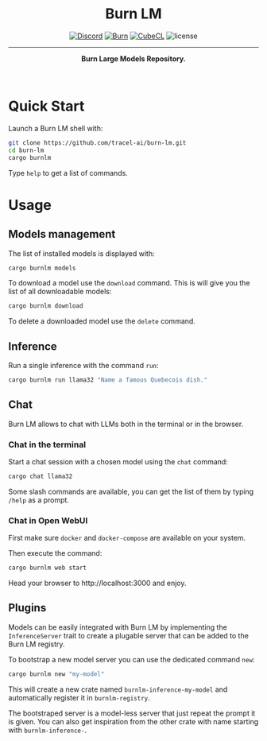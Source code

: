 <div align="center">

<h1>Burn LM</h1>

[![Discord](https://img.shields.io/discord/1038839012602941528.svg?color=7289da&&logo=discord)](https://discord.gg/uPEBbYYDB6)
[![Burn](https://img.shields.io/badge/DL_Framework-Burn-f45b16)](https://github.com/tracel-ai/burn)
[![CubeCL](https://img.shields.io/badge/Compute_Language-CubeCL-3c83c2)](https://github.com/tracel-ai/cubecl)
![license](https://shields.io/badge/license-MIT%2FApache--2.0-blue)

---

**Burn Large Models Repository.**

<br/>
</div>

# Quick Start

Launch a Burn LM shell with:

```sh
git clone https://github.com/tracel-ai/burn-lm.git
cd burn-lm
cargo burnlm
```

Type `help` to get a list of commands.

# Usage

## Models management

The list of installed models is displayed with:

```sh
cargo burnlm models
```

To download a model use the `download` command. This is will give you
the list of all downloadable models:

```sh
cargo burnlm download
```

To delete a downloaded model use the `delete` command.

## Inference

Run a single inference with the command `run`:

```sh
cargo burnlm run llama32 "Name a famous Quebecois dish."
```

## Chat

Burn LM allows to chat with LLMs both in the terminal or in the browser.

### Chat in the terminal

Start a chat session with a chosen model using the `chat` command:

```sh
cargo chat llama32
```

Some slash commands are available, you can get the list of them by typing `/help`
as a prompt.

### Chat in Open WebUI

First make sure `docker` and `docker-compose` are available on your system.

Then execute the command:

```sh
cargo burnlm web start
```

Head your browser to http://localhost:3000 and enjoy.

## Plugins

Models can be easily integrated with Burn LM by implementing the `InferenceServer`
trait to create a plugable server that can be added to the Burn LM registry.

To bootstrap a new model server you can use the dedicated command `new`:

```sh
cargo burnlm new "my-model"
```

This will create a new crate named `burnlm-inference-my-model` and automatically
register it in `burnlm-registry`.

The bootstraped server is a model-less server that just repeat the prompt it is
given. You can also get inspiration from the other crate with name starting with
`burnlm-inference-`.



